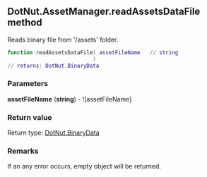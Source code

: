 ## DotNut.AssetManager.readAssetsDataFile method

Reads binary file from '/assets' folder.


```lua
function readAssetsDataFile( assetFileName   // string
                           )
// returns: DotNut.BinaryData
```


### Parameters

**assetFileName** (**string**) - ![assetFileName]

### Return value

Return type: [DotNut.BinaryData](../../DotNut/BinaryData.md)



### Remarks

If an any error occurs, empty object will be returned.
